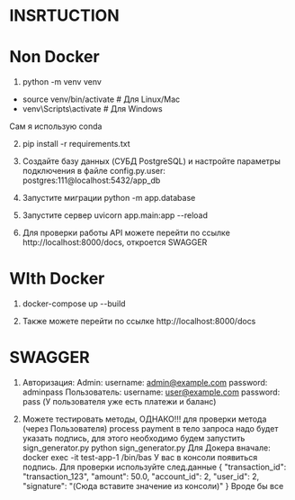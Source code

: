 # INSRTUCTION

# Non Docker

1) python -m venv venv
- source venv/bin/activate  # Для Linux/Mac
- venv\Scripts\activate # Для Windows

Сам я использую conda

2) pip install -r requirements.txt

3) Создайте базу данных (CУБД PostgreSQL) и настройте параметры подключения в файле config.py.user: postgres:111@localhost:5432/app_db

4) Запустите миграции python -m app.database

5) Запустите сервер uvicorn app.main:app --reload

6) Для проверки работы API можете перейти по ссылке http://localhost:8000/docs, откроется SWAGGER

# WIth Docker

1) docker-compose up --build

2) Также можете перейти по ссылке http://localhost:8000/docs

# SWAGGER

1) Авторизация:
Admin:
username: admin@example.com
password: adminpass
Пользователь:
username: user@example.com
password: pass
(У пользователя уже есть платежи и баланс)

2) Можете тестировать методы, ОДНАКО!!! для проверки метода (через Пользователя) process payment в тело запроса надо будет указать подпись, для этого необходимо будем запустить sign_generator.py
python sign_generator.py
Для Докера вначале:
docker exec -it test-app-1 /bin/bas
У вас в консоли появиться подпись.
Для проверки используйте след.данные
{
  "transaction_id": "transaction_123",
  "amount": 50.0,
  "account_id": 2,
  "user_id": 2,
  "signature": "(Сюда вставите значение из консоли)"
}
Вроде бы все

